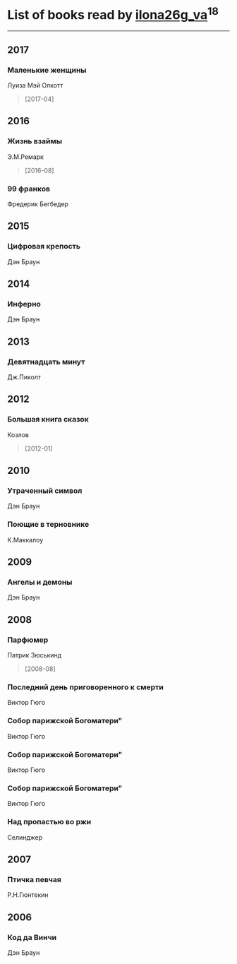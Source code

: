 # List of books read by [ilona26g_va](http://vk.com/id395967588)<sup>18</sup>
---

## 2017

### Маленькие женщины
Луиза Мэй Олкотт
> [2017-04] 



## 2016

### Жизнь взаймы
Э.М.Ремарк
> [2016-08] 


### 99 франков
Фредерик Бегбедер



## 2015

### Цифровая крепость
Дэн Браун



## 2014

### Инферно
Дэн Браун



## 2013

### Девятнадцать минут
Дж.Пиколт



## 2012

### Большая книга сказок
Козлов
> [2012-01] 



## 2010

### Утраченный символ
Дэн Браун


### Поющие в терновнике
К.Маккалоу



## 2009

### Ангелы и демоны
Дэн Браун



## 2008

### Парфюмер
Патрик Зюськинд
> [2008-08] 


### Последний день приговоренного к смерти
Виктор Гюго


### Собор парижской Богоматери"
Виктор Гюго


### Собор парижской Богоматери"
Виктор Гюго


### Собор парижской Богоматери"
Виктор Гюго


### Над пропастью во ржи
Селинджер



## 2007

### Птичка певчая
Р.Н.Гюнтекин



## 2006

### Код да Винчи
Дэн Браун



